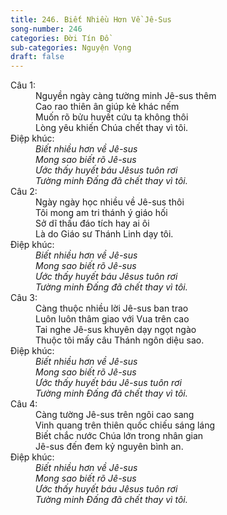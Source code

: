 ```yaml
---
title: 246. Biết Nhiều Hơn Về Jê-Sus
song-number: 246
categories: Đời Tín Đồ
sub-categories: Nguyện Vọng
draft: false
---
```

<dl><dt>Câu 1:</dt><dd data-verse="1">Nguyền ngày càng tường minh Jê-sus thêm <br/>Cao rao thiên ân giúp kẻ khác nếm <br/>Muốn rõ bửu huyết cứu ta không thôi <br/>Lòng yêu khiến Chúa chết thay vì tôi. </dd><dt>Điệp khúc:</dt><dd data-chorus="1"><em>Biết nhiều hơn về Jê-sus <br/>Mong sao biết rõ Jê-sus <br/>Ước thấy huyết báu Jêsus tuôn rơi <br/>Tường minh Đấng đã chết thay vì tôi. </em></dd><dt>Câu 2:</dt><dd data-verse="2">Ngày ngày học nhiều về Jê-sus thôi <br/>Tôi mong am tri thánh ý giáo hối <br/>Sở dĩ thấu đáo tích hay ai ôi <br/>Là do Giáo sư Thánh Linh dạy tôi. </dd><dt>Điệp khúc:</dt><dd data-chorus="1"><em>Biết nhiều hơn về Jê-sus <br/>Mong sao biết rõ Jê-sus <br/>Ước thấy huyết báu Jêsus tuôn rơi <br/>Tường minh Đấng đã chết thay vì tôi. </em></dd><dt>Câu 3:</dt><dd data-verse="3">Càng thuộc nhiều lời Jê-sus ban trao <br/>Luôn luôn thâm giao với Vua trên cao <br/>Tai nghe Jê-sus khuyên dạy ngọt ngào <br/>Thuộc tôi mấy câu Thánh ngôn diệu sao. </dd><dt>Điệp khúc:</dt><dd data-chorus="1"><em>Biết nhiều hơn về Jê-sus <br/>Mong sao biết rõ Jê-sus <br/>Ước thấy huyết báu Jê-sus tuôn rơi <br/>Tường minh Đấng đã chết thay vì tôi. </em></dd><dt>Câu 4:</dt><dd data-verse="3">Càng tường Jê-sus trên ngôi cao sang <br/>Vinh quang trên thiên quốc chiếu sáng láng <br/>Biết chắc nước Chúa lớn trong nhân gian <br/>Jê-sus đến đem kỷ nguyên bình an. </dd><dt>Điệp khúc:</dt><dd data-chorus="1"><em>Biết nhiều hơn về Jê-sus <br/>Mong sao biết rõ Jê-sus <br/>Ước thấy huyết báu Jêsus tuôn rơi <br/>Tường minh Đấng đã chết thay vì tôi. </em></dd></dl>